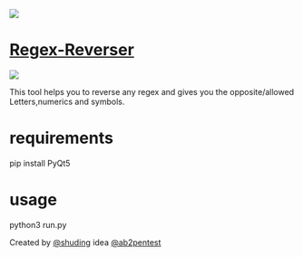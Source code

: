 
![](/public/img/logo.png)
# [Regex-Reverser](https://github.com/kadnass-dz/Regex-Reverser/)

![](/public/demo.png)

This tool helps you to reverse any regex and gives you the opposite/allowed Letters,numerics and symbols.

# requirements 

pip install PyQt5

# usage

python3 run.py

Created by [@shuding](https://github.com/kadnass-dz) idea [@ab2pentest](https://github.com/ab2pentest) 
